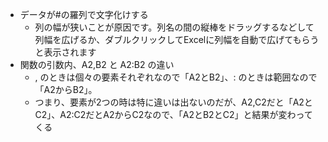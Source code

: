 - データが#の羅列で文字化けする
  - 列の幅が狭いことが原因です。列名の間の縦棒をドラッグするなどして列幅を広げるか、ダブルクリックしてExcelに列幅を自動で広げてもらうと表示されます
- 関数の引数内、A2,B2 と A2:B2 の違い
  - , のときは個々の要素それぞれなので「A2とB2」、: のときは範囲なので「A2からB2」。
  - つまり、要素が2つの時は特に違いは出ないのだが、A2,C2だと「A2とC2」、A2:C2だとA2からC2なので、「A2とB2とC2」と結果が変わってくる
